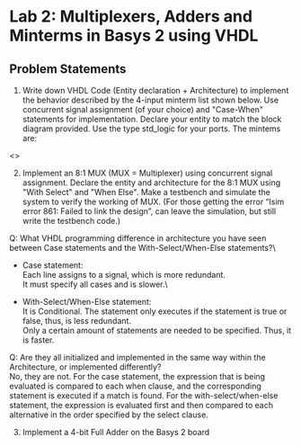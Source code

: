 # Lab 2: Multiplexers, Adders and Minterms in Basys 2 using VHDL
## Problem Statements
1) Write down VHDL Code (Entity declaration + Architecture) to implement the behavior described by the 4-input minterm list shown below. Use concurrent signal assignment (of your choice) and "Case-When" statements for implementation. Declare your entity to match the block diagram provided. Use the type std_logic for your ports. The mintems are:

<>

2) Implement an 8:1 MUX (MUX = Multiplexer) using concurrent signal assignment. Declare the entity and architecture for the 8:1 MUX using "With Select" and "When Else". Make a testbench and simulate the system to verify the working of MUX. (For those getting the error “Isim error 861: Failed to link the design”, can leave the simulation, but still write the testbench code.) 

Q: What VHDL programming difference in architecture you have seen between Case statements and the With-Select/When-Else statements?\
- Case statement:\
Each line assigns to a signal, which is more redundant.\
It must specify all cases and is slower.\

- With-Select/When-Else statement:\
It is Conditional. The statement only executes if the statement is true or false, thus, is less redundant.\
Only a certain amount of statements are needed to be specified. Thus, it is faster.

Q: Are they all initialized and implemented in the same way within the Architecture, or implemented differently?\
No, they are not. For the case statement, the expression that is being evaluated is compared to each when clause, and the corresponding statement is executed if a match is found. For the with-select/when-else statement, the expression is evaluated first and then compared to each alternative in the order specified by the select clause.

3) Implement a 4-bit Full Adder on the Basys 2 board
